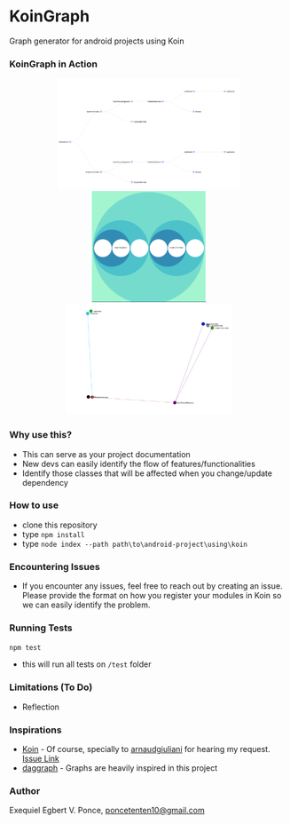 # KoinGraph
Graph generator for android projects using Koin

### KoinGraph in Action
<div align="center">
  <img height="200" src="img/tree-graph.PNG" />
  <img height="200" src="img/bubble-graph.PNG" />
  <img height="200" src="img/link-node-graph.PNG" />
</div>

### Why use this?
- This can serve as your project documentation
- New devs can easily identify the flow of features/functionalities
- Identify those classes that will be affected when you change/update dependency

### How to use
- clone this repository
- type `npm install`
- type `node index --path path\to\android-project\using\koin`

### Encountering Issues
- If you encounter any issues, feel free to reach out by creating an issue. Please provide the format on how you register your modules in Koin so we can easily identify the problem.
  
### Running Tests
`npm test`
- this will run all tests on `/test` folder

### Limitations (To Do)
- Reflection

### Inspirations
- [Koin](https://github.com/InsertKoinIO/koin) - Of course, specially to [arnaudgiuliani](https://github.com/arnaudgiuliani) for hearing my request. [Issue Link](https://github.com/InsertKoinIO/koin/issues/479)
- [daggraph](https://github.com/dvdciri/daggraph) - Graphs are heavily inspired in this project

### Author
Exequiel Egbert V. Ponce, poncetenten10@gmail.com
